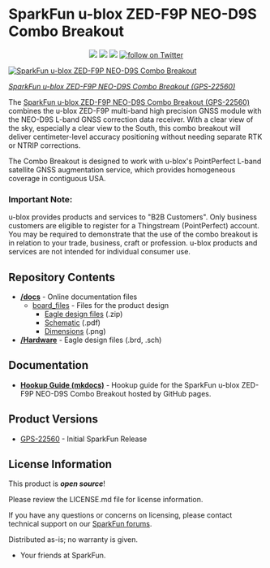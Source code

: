 # SparkFun u-blox ZED-F9P NEO-D9S Combo Breakout

<p align="center">
  <a href="https://github.com/sparkfunX/u-blox_ZED-F9P_NEO-D9S_Combo_Breakout/issues" alt="Issues">
    <img src="https://img.shields.io/github/issues/sparkfunX/u-blox_ZED-F9P_NEO-D9S_Combo_Breakout.svg" /></a>
  <a href="https://github.com/sparkfunX/u-blox_ZED-F9P_NEO-D9S_Combo_Breakout/actions" alt="Actions">
    <img src="https://github.com/sparkfunX/u-blox_ZED-F9P_NEO-D9S_Combo_Breakout/actions/workflows/mkdocs.yml/badge.svg" /></a>
  <a href="https://github.com/sparkfunX/u-blox_ZED-F9P_NEO-D9S_Combo_Breakout/blob/main/LICENSE.md" alt="License">
    <img src="https://img.shields.io/badge/license-CC%20BY--SA%204.0-EF9421.svg" /></a>
  <a href="https://twitter.com/intent/follow?screen_name=sparkfun">
    <img src="https://img.shields.io/twitter/follow/sparkfun.svg?style=social&logo=twitter" alt="follow on Twitter"></a>
</p>

[![SparkFun u-blox ZED-F9P NEO-D9S Combo Breakout](https://cdn.sparkfun.com/assets/parts/2/2/7/1/9/22560-_GPS_SparkFun_u-blox_ZED-F9P_NEO-D9S_Combo_Breakout-_01.jpg)](https://www.sparkfun.com/products/22560)

*[SparkFun u-blox ZED-F9P NEO-D9S Combo Breakout (GPS-22560)](https://www.sparkfun.com/products/22560)*

The [SparkFun u-blox ZED-F9P NEO-D9S Combo Breakout (GPS-22560)](https://www.sparkfun.com/products/22560) combines the u-blox ZED-F9P multi-band high precision GNSS module with the NEO-D9S L-band GNSS correction data receiver. With a clear view of the sky, especially a clear view to the South, this combo breakout will deliver centimeter-level accuracy positioning without needing separate RTK or NTRIP corrections.

The Combo Breakout is designed to work with u-blox's PointPerfect L-band satellite GNSS augmentation service, which provides homogeneous coverage in contiguous USA.

### Important Note:

u-blox provides products and services to "B2B Customers". Only business customers are eligible to register for a Thingstream (PointPerfect) account. You may be required to demonstrate that the use of the combo breakout is in relation to your trade, business, craft or profession. u-blox products and services are not intended for individual consumer use.

## Repository Contents

* **[/docs](/docs/)** - Online documentation files
    * [board_files](/docs/assets/board_files/) - Files for the product design
        * [Eagle design files](https://github.com/sparkfun/SparkFun_GNSS_Combo_Breakout-ZED-F9P_NEO-D9S/blob/main/docs/assets/board_files/ZED-F9P_NEO-D9S_Combo_x02.zip) (.zip)
        * [Schematic](https://github.com/sparkfun/SparkFun_GNSS_Combo_Breakout-ZED-F9P_NEO-D9S/blob/main/docs/assets/board_files/SparkFun_GNSS_Combo_Breakout-ZED-F9P_NEO-D9S_Schematic.pdf) (.pdf)
        * [Dimensions](https://github.com/sparkfun/SparkFun_GNSS_Combo_Breakout-ZED-F9P_NEO-D9S/blob/main/docs/assets/board_files/SparkFun_GNSS_Combo_Breakout-ZED-F9P_NEO-D9S_Dimensions.png) (.png)
* **[/Hardware](/Hardware/)** - Eagle design files (.brd, .sch)

## Documentation

* **[Hookup Guide (mkdocs)](http://docs.sparkfun.com/SparkFun_GNSS_Combo_Breakout-ZED-F9P_NEO-D9S/)** - Hookup guide for the SparkFun u-blox ZED-F9P NEO-D9S Combo Breakout hosted by GitHub pages.

## Product Versions

* [GPS-22560](https://www.sparkfun.com/products/22560) - Initial SparkFun Release

## License Information

This product is _**open source**_! 

Please review the LICENSE.md file for license information. 

If you have any questions or concerns on licensing, please contact technical support on our [SparkFun forums](https://forum.sparkfun.com/viewforum.php?f=152).

Distributed as-is; no warranty is given.

- Your friends at SparkFun.
